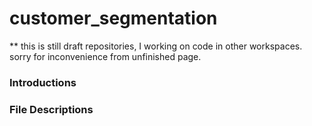 # customer_segmentation

** this is still draft repositories, I working on code in other workspaces.
sorry for inconvenience from unfinished page.

### Introductions

### File Descriptions
